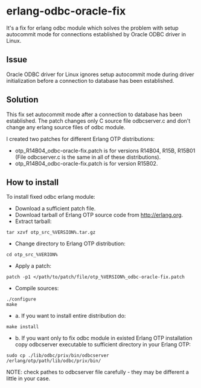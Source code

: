 erlang-odbc-oracle-fix
======================

It's a fix for erlang odbc module which solves the problem with setup autocommit mode for connections established by Oracle ODBC driver in Linux.

Issue
-----

Oracle ODBC driver for Linux ignores setup autocommit mode during driver initialization before a connection to database has been established.

Solution
--------

This fix set autocommit mode after a connection to database has been established. The patch changes only C source file odbcserver.c and don't change any erlang source files of odbc module.

I created two patches for different Erlang OTP distributions:
* otp_R14B04_odbc-oracle-fix.patch is for versions R14B04, R15B, R15B01 (File odbcserver.c is the same in all of these distributions).
* otp_R14B04_odbc-oracle-fix.patch is for version R15B02.

How to install
--------------

To install fixed odbc erlang module:
* Download a sufficient patch file.
* Download tarball of Erlang OTP source code from http://erlang.org.
* Extract tarball:

```
tar xzvf otp_src_%VERSION%.tar.gz
```

* Change directory to Erlang OTP distribution:

```
cd otp_src_%VERION%
```

* Apply a patch:

```
patch -p1 </path/to/patch/file/otp_%VERSION%_odbc-oracle-fix.patch
```

* Compile sources:

```
./configure
make
```

* a. If you want to install entire distribution do:

```
make install
```

* b. If you want only to fix odbc module in existed Erlang OTP installation copy odbcserver executable to sufficient directory in your Erlang OTP:

```
sudo cp ./lib/odbc/priv/bin/odbcserver /erlang/otp/path/lib/odbc/priv/bin/
```

NOTE: check pathes to odbcserver file carefully - they may be different a little in your case.











